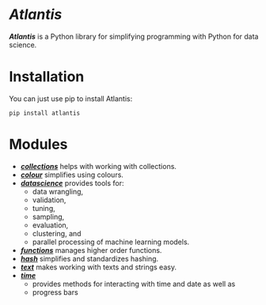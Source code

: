 # ***Atlantis***
***Atlantis*** is a Python library for simplifying programming with Python for data science.

# Installation
You can just use pip to install Atlantis:

`pip install atlantis`

# Modules

- [***collections***](about_collections.md) helps with working with collections.
- [***colour***](about_colour.md) simplifies using colours.
- [***datascience***](about_datascience.md) provides tools for:
  - data wrangling, 
  - validation, 
  - tuning,
  - sampling, 
  - evaluation,
  - clustering, and 
  - parallel processing of machine learning models.
- [***functions***](about_functions.md) manages higher order functions.
- [***hash***](about_hash.md) simplifies and standardizes hashing.
- [***text***](about_text.md) makes working with texts and strings easy.
- [***time***](about_time.md) 
  - provides methods for interacting with time and date as well as 
  - progress bars